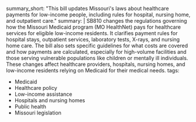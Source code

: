 summary_short: "This bill updates Missouri's laws about healthcare payments for low-income people, including rules for hospital, nursing home, and outpatient care."
summary: |
  SB810 changes the regulations governing how the Missouri Medicaid program (MO HealthNet) pays for healthcare services for eligible low-income residents. It clarifies payment rules for hospital stays, outpatient services, laboratory tests, X-rays, and nursing home care. The bill also sets specific guidelines for what costs are covered and how payments are calculated, especially for high-volume facilities and those serving vulnerable populations like children or mentally ill individuals. These changes affect healthcare providers, hospitals, nursing homes, and low-income residents relying on Medicaid for their medical needs.
tags:
  - Medicaid
  - Healthcare policy
  - Low-income assistance
  - Hospitals and nursing homes
  - Public health
  - Missouri legislation
